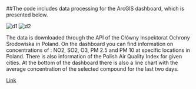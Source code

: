 ##The code includes data processing for the ArcGIS dashboard, which is presented below. 

![d1](https://github.com/Nabramowicz/Processing-air-quality-data-into-a-dashboard/assets/97061585/c2cd204f-a625-4879-9fd7-b347b4399a45)
![d2](https://github.com/Nabramowicz/Processing-air-quality-data-into-a-dashboard/assets/97061585/33a558b3-a874-4f74-b12b-2e114e9fe09a)

The data is downloaded through the API of the Cłówny Inspektorat Ochrony Środowiska in Poland. 
On the dashboard you can find information on concentrations of : NO2, SO2, O3, PM 2.5 and PM 10 at specific locations in Poland. There is also information of the Polish Air Quality Index for given cities. At the bottom of the dashboard there is also a line chart with the average concentration of the selected compound for the last two days.

[Link](https://agh-ust.maps.arcgis.com/apps/dashboards/dbfd06847a7f41ce831c3bd4c7140d24)
